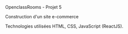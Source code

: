 OpenclassRooms - Projet 5

Construction d'un site e-commerce

Technologies utilisées
HTML, CSS, JavaScript (ReactJS).
